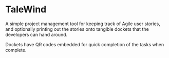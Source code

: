 # TaleWind

A simple project management tool for keeping track of Agile user stories, and optionally printing out the stories onto tangible dockets that the developers can hand around.

Dockets have QR codes embedded for quick completion of the tasks when complete.


